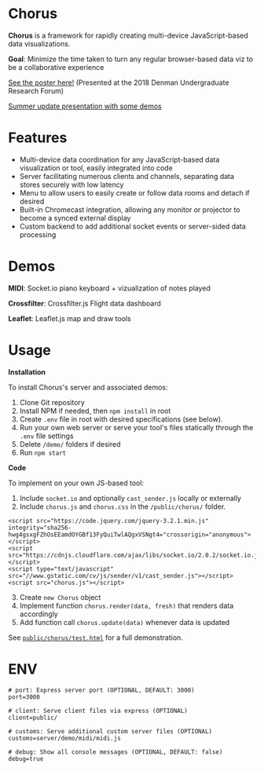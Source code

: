 # Chorus
**Chorus** is a framework for rapidly creating multi-device JavaScript-based data visualizations.

**Goal**: Minimize the time taken to turn any regular browser-based data viz to be a collaborative experience

[See the poster here!](https://github.com/wustep/chorus/blob/chorus/poster.pdf) (Presented at the 2018 Denman Undergraduate Research Forum)

[Summer update presentation with some demos](https://docs.google.com/presentation/d/1ThKu_yxz_ir6lvLDzYl4P6-8zOGuQiHz5UdFJwMCdV0/)

# Features
- Multi-device data coordination for any JavaScript-based data visualization or tool, easily integrated into code
- Server facilitating numerous clients and channels, separating data stores securely with low latency
- Menu to allow users to easily create or follow data rooms and detach if desired
- Built-in Chromecast integration, allowing any monitor or projector to become a synced external display
- Custom backend to add additional socket events or server-sided data processing

# Demos
**MIDI**: Socket.io piano keyboard + vizualization of notes played

**Crossfilter**: Crossfilter.js Flight data dashboard

**Leaflet**: Leaflet.js map and draw tools

# Usage
**Installation**

To install Chorus's server and associated demos:

1. Clone Git repository
2. Install NPM if needed, then ```npm install``` in root
3. Create ```.env``` file in root with desired specifications (see below).
4. Run your own web server or serve your tool's files statically through the ```.env``` file settings
5. Delete ```/demo/``` folders if desired
6. Run ```npm start```

**Code**

To implement on your own JS-based tool:

1. Include ```socket.io``` and optionally ```cast_sender.js``` locally or externally
2. Include ```chorus.js``` and ```chorus.css``` in the ```/public/chorus/``` folder.
```
<script src="https://code.jquery.com/jquery-3.2.1.min.js" integrity="sha256-hwg4gsxgFZhOsEEamdOYGBf13FyQuiTwlAQgxVSNgt4="crossorigin="anonymous"></script>
<script src="https://cdnjs.cloudflare.com/ajax/libs/socket.io/2.0.2/socket.io.js"></script>
<script type="text/javascript" src="//www.gstatic.com/cv/js/sender/v1/cast_sender.js"></script>
<script src="chorus.js"></script>
```
3. Create ```new Chorus``` object
4. Implement function ```chorus.render(data, fresh)``` that renders data accordingly
5. Add function call ```chorus.update(data)``` whenever data is updated

See [```public/chorus/test.html```](https://github.com/wustep/chorus/blob/chorus/public/chorus/test.html) for a full demonstration. 

# ENV
```
# port: Express server port (OPTIONAL, DEFAULT: 3000)
port=3000

# client: Serve client files via express (OPTIONAL)
client=public/

# customs: Serve additional custom server files (OPTIONAL)
customs=server/demo/midi/midi.js

# debug: Show all console messages (OPTIONAL, DEFAULT: false)
debug=true
```
